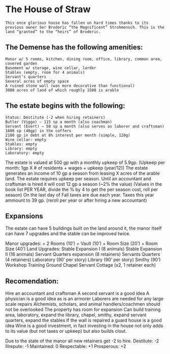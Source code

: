 # The House of Straw
	This once glorious house has fallen on hard times thanks to its previous owner Ser Broderic “the Magnificent” Strohmensch. This is the land “granted” to the “heirs” of Broderic. 

## The Demense has the following amenities:
    Manor w/ 5 rooms, kitchen, dining room, office, library, common area, covered garden
    Basement w/ storage, wine cellar, larder
    Stables (empty, room for 4 animals)
    Servant’s quarters
    Several acres of empty space
    A ruined stone wall (was more decorative than functional)
    3000 acres of land of which roughly 1500 is arable
## The estate begins with the following:
    Status: Destitute (-2 when hiring retainers)
    Butler (Viggo) — 115 sp a month (also coachman)
    Servant (Evert) — 50 sp a month (also serves as laborer and craftsman)
    1600 sp (40gp) in the coffers
    2100 gp in debt at 8% interest per month (simple, 120g)
    Wine cellar: empty
    Stables: empty
    Library: empty 
    Laboratory: empty
The estate is valued at 500 gp with a monthly upkeep of 5.9gp.
    (Upkeep per month: 1gp X # of residents  + wages + upkeep (year/12))
The estate generates an income of 10 gp a season from leasing X acres of the arable land.
The estate requires upkeep per season. Until an accountant and craftsman is hired it will cost 12 gp a season (~2% the value)
    (Values in the book list PER YEAR, divide the % by 4 to get the per season cost, roll per season)
On the last day of Fall taxes are due each year. Taxes this year ammount to 39 gp.
    (reroll per year or after hiring a new accountant)

## Expansions
The estate can have 5 buildings built on the land around it, the manor itself can have 7 upgrades and the stable can be improved twice.

Manor upgrades: 
	+ 2 Rooms (10’)
	+ Vault (10’)
	+ Room Size (20’)
	+ Room Size (40’)
Land Upgrades:
	Stable Expansion I (8 animals)
	Stable Expansion II (16 animals)
	Servant Quarters expansion (8 retainers)
	Servants Quarters (4 retainers)
	Laboratory (90’ per story)
    Library (90’ per story)
	Smithy (90’)
	Workshop
	Training Ground
	Chapel
	Servant Cottage (x2, 1 retainer each)

## Recomendation:
Hire an accountant and craftsman
A second servant is a good idea
A physician is a good idea as is an armorer
Laborers are needed for any large scale repairs
Alchemists, scholars, and animal handlers/coachmen should not be overlooked
The property has room for expansion
Can build training area, laboratory, expand the library, chapel, smithy, expand servant quarters, expand the stables
If the wall is repaired a guard house is a good idea
Wine is a good investment, in fact investing in the house not only adds to its value (but not taxes or upkeep) but also builds clout.

Due to the state of the manor all new retainers get -2 to hire. 
Destitute: -2
Illrepute: -1
Maintained: 0
Respectable: +1
Prosperous: +2
